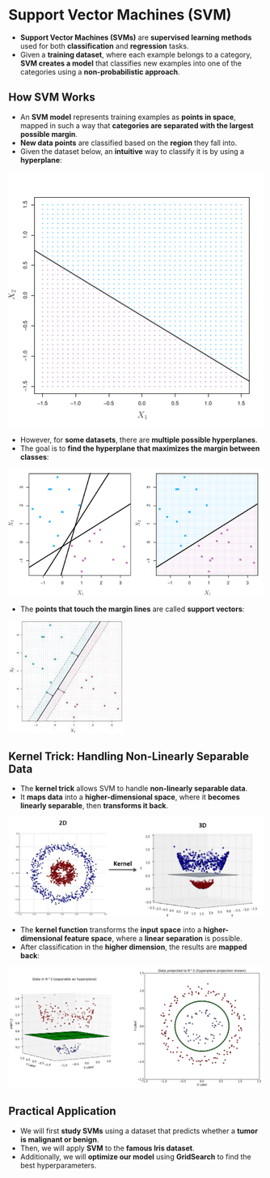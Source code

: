 # Support Vector Machines (SVM)

- **Support Vector Machines (SVMs)** are **supervised learning methods** used for both **classification** and **regression** tasks.
- Given a **training dataset**, where each example belongs to a category, **SVM creates a model** that classifies new examples into one of the categories using a **non-probabilistic approach**.

## How SVM Works

- An **SVM model** represents training examples as **points in space**, mapped in such a way that **categories are separated with the largest possible margin**.
- **New data points** are classified based on the **region** they fall into.
- Given the dataset below, an **intuitive** way to classify it is by using a **hyperplane**:

![image.png](../img/Screenshot%20from%202025-04-03%2014-01-46.png)

- However, for **some datasets**, there are **multiple possible hyperplanes**.
- The goal is to **find the hyperplane that maximizes the margin between classes**:

![image.png](../img/Screenshot%20from%202025-04-03%2014-02-46.png)

- The **points that touch the margin lines** are called **support vectors**:

![image.png](../img/Screenshot%20from%202025-04-03%2014-03-46.png)

## Kernel Trick: Handling Non-Linearly Separable Data

- The **kernel trick** allows SVM to handle **non-linearly separable data**.
- It **maps data** into a **higher-dimensional space**, where it **becomes linearly separable**, then **transforms it back**.

![image.png](../img/Screenshot%20from%202025-04-03%2014-04-46.png)

- The **kernel function** transforms the **input space** into a **higher-dimensional feature space**, where a **linear separation** is possible.
- After classification in the **higher dimension**, the results are **mapped back**:

![image.png](../img/Screenshot%20from%202025-04-03%2014-05-46.png)

## Practical Application

- We will first **study SVMs** using a dataset that predicts whether a **tumor is malignant or benign**.
- Then, we will apply **SVM** to the **famous Iris dataset**.
- Additionally, we will **optimize our model** using **GridSearch** to find the best hyperparameters.
